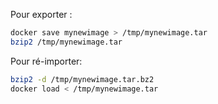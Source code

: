 Pour exporter :

``` sh
docker save mynewimage > /tmp/mynewimage.tar
bzip2 /tmp/mynewimage.tar
``` 

Pour ré-importer:

``` sh
bzip2 -d /tmp/mynewimage.tar.bz2
docker load < /tmp/mynewimage.tar
``` 

<!-- --- tags: docker -->